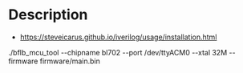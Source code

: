 # Description

- https://steveicarus.github.io/iverilog/usage/installation.html

./bflb_mcu_tool --chipname bl702 --port /dev/ttyACM0 --xtal 32M --firmware firmware/main.bin
